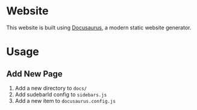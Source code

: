 # Website

This website is built using [Docusaurus](https://docusaurus.io/), a modern static website generator.

# Usage

## Add New Page
1. Add a new directory to `docs/`
2. Add sudebarId config to `sidebars.js`
3. Add a new item to `docusaurus.config.js`